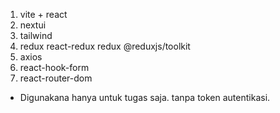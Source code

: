1. vite + react
2. nextui
3. tailwind
4. redux react-redux redux @reduxjs/toolkit
5. axios
6. react-hook-form
7. react-router-dom

- Digunakana hanya untuk tugas saja. tanpa token autentikasi.
